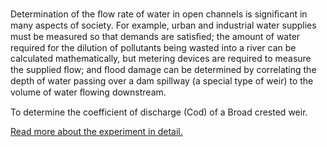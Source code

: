 Determination of the ﬂow rate of water in open channels is signiﬁcant in many aspects of society. For example, urban and industrial water supplies must be measured so that demands are satisﬁed; the amount of water required for the dilution of pollutants being wasted into a river can be calculated mathematically, but metering devices are required to measure the supplied ﬂow; and ﬂood damage can be determined by correlating the depth of water passing over a dam spillway (a special type of weir) to the volume of water ﬂowing downstream. 

To determine the coefficient of discharge (Cod) of a Broad crested weir. 

[Read more about the experiment in detail.](docs/6.Channels.pdf)
